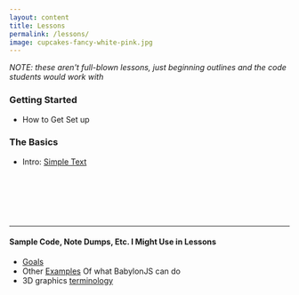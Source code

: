 ```yaml
---
layout: content
title: Lessons
permalink: /lessons/
image: cupcakes-fancy-white-pink.jpg
---
```


*NOTE: these aren't full-blown lessons, just beginning outlines and the code students would work with*

### Getting Started
- How to Get Set up

### The Basics
- Intro: [Simple Text](../pages/lessons/100-text-hello/index.html)

&nbsp;

&nbsp;

&nbsp;

<hr/>

#### Sample Code, Note Dumps, Etc. I Might Use in Lessons

- [Goals](../pages/lessons/goals/index.html)
- Other [Examples](../pages/examples/more-stuff.html) Of what BabylonJS can do
- 3D graphics [terminology](../pages/lessons/tutorial-3Dgraphics-terminology.html)